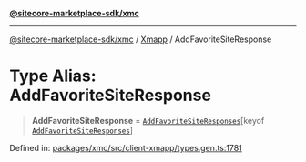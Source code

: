 [**@sitecore-marketplace-sdk/xmc**](../../../../README.md)

***

[@sitecore-marketplace-sdk/xmc](../../../../README.md) / [Xmapp](../README.md) / AddFavoriteSiteResponse

# Type Alias: AddFavoriteSiteResponse

> **AddFavoriteSiteResponse** = [`AddFavoriteSiteResponses`](AddFavoriteSiteResponses.md)\[keyof [`AddFavoriteSiteResponses`](AddFavoriteSiteResponses.md)\]

Defined in: [packages/xmc/src/client-xmapp/types.gen.ts:1781](https://github.com/Sitecore/marketplace-sdk/blob/893df143248e67d8c66e942a96045542130259a0/packages/xmc/src/client-xmapp/types.gen.ts#L1781)
